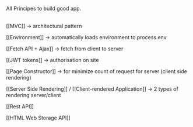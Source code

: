 All Principes to build good app.<br><br>

[[MVC]] ->  architectural pattern<br>

[[Environment]] ->   automatically loads environment to process.env<br>

[[Fetch API + Ajax]] -> fetch from client to server<br>

[[JWT tokens]] -> authorisation on site<br>

[[Page Constructor]] -> for minimize count of request for server (client side rendering)<br>

[[Server Side Rendering]] / [[Client-rendered Application]] -> 2 types of rendering server/client<br>

[[Rest API]]

[[HTML Web Storage API]]


